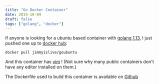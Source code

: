 ```yaml
---
title: "Go Docker Container"
date: 2019-10-09
draft: false
tags: ["golang", "docker"]
---
```

If anyone is looking for a ubuntu based container with [golang 1.13](https://golang.org/doc/go1.13), I just pushed one up to [docker hub](https://hub.docker.com):

`docker pull jimmyislive/goubuntu`

And this container has [vim](https://www.vim.org/) ! (Not sure why many public containers don't have any editor installed on them.)

The Dockerfile used to build this container is available on [Github](https://github.com/jimmyislive/goubuntu)
